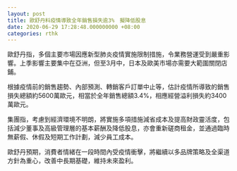 ```yaml
---
layout: post
title: 歐舒丹料疫情導致全年銷售損失逾3%　擬降低股息
date: 2020-06-29 17:28:48.000000000 +08:00
categories: rthk
---
```


歐舒丹指，多個主要市場因應新型肺炎疫情實施限制措施，令業務營運受到嚴重影響。上季影響主要集中在亞洲，但至3月中，日本及歐美市場亦需要大範圍關閉店鋪。

根據疫情前的銷售趨勢、內部預測、轉銷客戶訂單中止等，估計疫情所導致的銷售損失總額約5600萬歐元，相當於全年銷售總額3.4%，相應經營溢利損失約3400萬歐元。

集團指，考慮到經濟環境不明朗，將實施多項措施減省成本及提高財政靈活度，包括減少董事及高級管理層的基本薪酬及降低股息，亦會重新磋商租金，並通過臨時無薪假、休假及短期工作計劃，減少員工成本。

歐舒丹預期，消費者情緒在一段時間內受疫情衝擊，將繼續以多品牌策略及全渠道方針為重心，改善中長期基礎，維持未來盈利。
